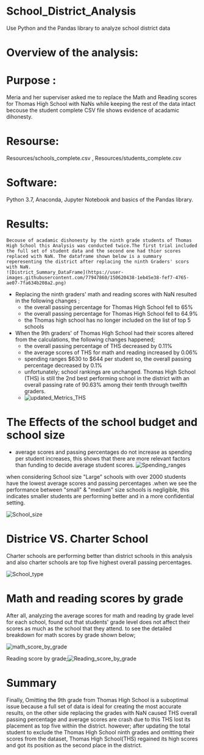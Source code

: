 # School_District_Analysis
Use Python and the Pandas library to analyze school district data

# Overview of the analysis:

# Purpose :
  
  Meria and her superviser asked me to replace the Math and Reading scores for Thomas High School with NaNs while keeping the rest of the data intact becouse the student complete CSV file shows evidence of acadamic dihonesty.
  
# Resourse:
Resources/schools_complete.csv , Resources/students_complete.csv
# Software: 
Python 3.7, Anaconda, Jupyter Notebook and basics of the Pandas library.

# Results:
    Becouse of acadamic dishonesty by the ninth grade students of Thomas High School this Analysis was conducted twice.The first trial included the full set of student data and the second one had thier scores replaced with NaN. The dataframe shown below is a summary reperesenting the district after replacing the ninth Graders' scors with NaN.
    ![District_Summary_DataFrame](https://user-images.githubusercontent.com/77947860/150620438-1eb45e38-fef7-4765-ae07-7fa634b208a2.png)

- Replacing the ninth graders' math and reading scores with NaN resulted in the following changes ;
   - the overall passing percentage for Thomas High School fell to 65%
   - the overall passing percentage for Thomas High School fell to 64.9%
   - the Thomas high school has no longer included on the list of top 5 schools
- When the 9th graders' of Thomas High School had their scores altered from the calculations, the following changes happened;
    - the overall passing percentage of THS decreased by 0.11%
    - the average scores of THS for math and reading increased by 0.06%
    - spending ranges $630 to $644 per student so, the overall passing percentage decreased by 0.1%
    - unfortunately; school rankings are unchanged. Thomas High School (THS) is still the 2nd best performing school in the district with an overall passing rate of 90.63% among their tenth through twelfth graders. 
    - ![updated_Metrics_THS](https://user-images.githubusercontent.com/77947860/150621695-946976de-fb97-49d9-97f9-60a7c622a4c2.png)

# The Effects of the school budget and school size
  - average scores and passing percentages do not increase as spending per student increases, this shows that there are more relevant factors than funding to decide average student scores.
  ![Spending_ranges](https://user-images.githubusercontent.com/77947860/150623046-d48de682-a269-4859-a752-fc23894a311b.png)

  when considering School size "Large" schools with over 2000 students have the lowest average scores and passing percentages .when we see the performance between "small" & "medium" size schools is negligible, this indicates smaller students are performing better and in a more confidential setting.
  
  ![School_size](https://user-images.githubusercontent.com/77947860/150623095-288a1023-ff58-4f57-a291-e01dba3b3cdd.png)

# Districe VS. Charter School
  Charter schools are performing better than district schools in this analysis and also charter schools are top five highest overall passing percentages.
 
 ![School_type](https://user-images.githubusercontent.com/77947860/150623483-3e4c5906-9abd-4585-a010-b98b71a621ec.png)
  
  # Math and reading scores by grade
  
   After all, analyzing the average scores for math and reading by grade level for each school,  found out that students' grade level does not affect their scores as much as the school that they attend. to see the  detailed breakdown for math scores by grade shown below;
   
   ![math_score_by_grade](https://user-images.githubusercontent.com/77947860/150624600-2cc0cb44-3d57-4cc1-8672-351a8eef13f0.png)
   
   Reading score by grade;![Reading_score_by_grade](https://user-images.githubusercontent.com/77947860/150624646-482a761d-3d02-4d48-86ec-70d576ce7696.png)
   
 # Summary
Finally, Omitting the 9th grade from Thomas High School is a suboptimal issue because a full set of data is ideal for creating the most accurate results, on the other side replacing the grades with NaN caused THS overall passing percentage and average scores are crash due to this THS lost its placement as top five within the district. however; after updating the total student to exclude the Thomas High School ninth grades and omitting their scores from the dataset, Thomas High School(THS) regained its high scores and got its position as the second place in the district.

   




